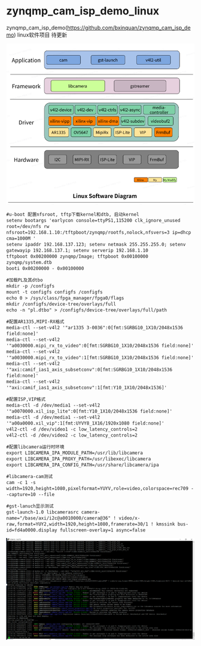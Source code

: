 # zynqmp_cam_isp_demo_linux
zynqmp_cam_isp_demo(https://github.com/bxinquan/zynqmp_cam_isp_demo) linux软件项目
待更新


![image](https://github.com/bxinquan/zynqmp_cam_isp_demo_linux/blob/main/Doc/Linux_SW_Diagram.png)

```
#u-boot 配置nfsroot, tftp下载kernel和dtb, 启动kernel
setenv bootargs 'earlycon console=ttyPS1,115200 clk_ignore_unused root=/dev/nfs rw nfsroot=192.168.1.10:/tftpboot/zynqmp/rootfs,nolock,nfsvers=3 ip=dhcp cma=1000M '
setenv ipaddr 192.168.137.123; setenv netmask 255.255.255.0; setenv gatewayip 192.168.137.1; setenv serverip 192.168.1.10
tftpboot 0x00200000 zynqmp/Image; tftpboot 0x00100000 zynqmp/system.dtb
booti 0x00200000 - 0x00100000
```

```
#加载PL及其dtbo
mkdir -p /configfs
mount -t configfs configfs /configfs
echo 0 > /sys/class/fpga_manager/fpga0/flags
mkdir /configfs/device-tree/overlays/full
echo -n "pl.dtbo" > /configfs/device-tree/overlays/full/path
```

```
#配置AR1335,MIPI-RX格式
media-ctl --set-v4l2 '"ar1335 3-0036":0[fmt:SGRBG10_1X10/2048x1536 field:none]'
media-ctl --set-v4l2 '"a0030000.mipi_rx_to_video":0[fmt:SGRBG10_1X10/2048x1536 field:none]'
media-ctl --set-v4l2 '"a0030000.mipi_rx_to_video":1[fmt:SGRBG10_1X10/2048x1536 field:none]'
media-ctl --set-v4l2 '"axi:camif_ias1_axis_subsetconv":0[fmt:SGRBG10_1X10/2048x1536 field:none]'
media-ctl --set-v4l2 '"axi:camif_ias1_axis_subsetconv":1[fmt:Y10_1X10/2048x1536]'
```

```
#配置ISP,VIP格式
media-ctl -d /dev/media1 --set-v4l2 '"a0070000.xil_isp_lite":0[fmt:Y10_1X10/2048x1536 field:none]'
media-ctl -d /dev/media1 --set-v4l2 '"a00a0000.xil_vip":1[fmt:UYVY8_1X16/1920x1080 field:none]'
v4l2-ctl -d /dev/video1 -c low_latency_controls=2
v4l2-ctl -d /dev/video2 -c low_latency_controls=2
```

```
#配置libcamera运行时环境
export LIBCAMERA_IPA_MODULE_PATH=/usr/lib/libcamera
export LIBCAMERA_IPA_PROXY_PATH=/usr/libexec/libcamera
export LIBCAMERA_IPA_CONFIG_PATH=/usr/share/libcamera/ipa
```

```
#libcamera-cam测试
cam -c 1 -s width=1920,height=1080,pixelformat=YUYV,role=video,colorspace=rec709 --capture=10 --file
```

```
#gst-lanuch显示测试
gst-launch-1.0 libcamerasrc camera-name="/base/axi/i2c@a0010000/camera@36" ! video/x-raw,format=YUY2,width=1920,height=1080,framerate=30/1 ! kmssink bus-id=fd4a0000.display fullscreen-overlay=1 async=false
```

![image](https://github.com/bxinquan/zynqmp_cam_isp_demo_linux/blob/main/Doc/cmd.png)
